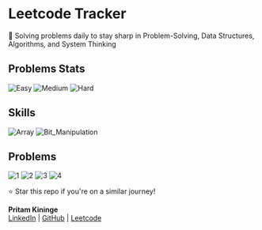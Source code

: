 # Leetcode Tracker</h1>
  
🚀 Solving problems daily to stay sharp in Problem-Solving, Data Structures, Algorithms, and System Thinking

## Problems Stats

![Easy](https://img.shields.io/badge/Easy-10-brightgreen)
![Medium](https://img.shields.io/badge/Medium-5-yellow)
![Hard](https://img.shields.io/badge/Hard-2-red)

## Skills 

![Array](https://img.shields.io/badge/Array-gray)
![Bit_Manipulation](https://img.shields.io/badge/Bit_Manipulation-gray)


## Problems 

![1](https://img.shields.io/badge/1-gray?style=for-the-badge)
![2](https://img.shields.io/badge/2-green?style=for-the-badge)
![3](https://img.shields.io/badge/3-yellow?style=for-the-badge)
![4](https://img.shields.io/badge/4-red?style=for-the-badge)

⭐ Star this repo if you're on a similar journey!

**Pritam Kininge**    
[LinkedIn](https://linkedin.com/in/pritam-kininge)  |  [GitHub](https://github.com/kininge)  |  [Leetcode](https://leetcode.com/u/kininge007/)
</div>






